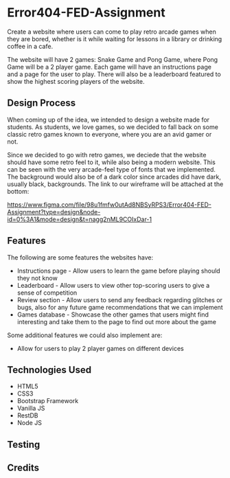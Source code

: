 # Error404-FED-Assignment

Create a website where users can come to play retro arcade games when they are bored, whether is it while waiting for lessons in a library or drinking coffee in a cafe. 

The website will have 2 games: Snake Game and Pong Game, where Pong Game will be a 2 player game. Each game will have an instructions page and a page for the user to play. There will also be a leaderboard featured to show the highest scoring players of the website.

## Design Process

When coming up of the idea, we intended to design a website made for students. As students, we love games, so we decided to fall back on some classic retro games known to everyone, where you are an avid gamer or not. 

Since we decided to go with retro games, we deciede that the website should have some retro feel to it, while also being a modern website. This can be seen with the very arcade-feel type of fonts that we implemented. The background would also be of a dark color since arcades did have dark, usually black, backgrounds. The link to our wireframe will be attached at the bottom: 

https://www.figma.com/file/98u1fmfw0utAd8NBSyRPS3/Error404-FED-Assignment?type=design&node-id=0%3A1&mode=design&t=nagg2nML9COIxDar-1 

## Features 

The following are some features the websites have:

- Instructions page - Allow users to learn the game before playing should they not know
- Leaderboard - Allow users to view other top-scoring users to give a sense of competition
- Review section - Allow users to send any feedback regarding glitches or bugs, also for any future game recommendations that we can implement
- Games database - Showcase the other games that users might find interesting and take them to the page to find out more about the game

Some additional features we could also implement are: 
- Allow for users to play 2 player games on different devices 

## Technologies Used 

- HTML5
- CSS3
- Bootstrap Framework 
- Vanilla JS
- RestDB
- Node JS

## Testing 

## Credits 



